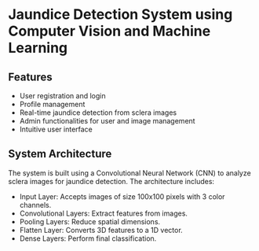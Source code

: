 # Jaundice Detection System using Computer Vision and Machine Learning

## Features
- User registration and login
- Profile management
- Real-time jaundice detection from sclera images
- Admin functionalities for user and image management
- Intuitive user interface

## System Architecture
The system is built using a Convolutional Neural Network (CNN) to analyze sclera images for jaundice detection. The architecture includes:
- Input Layer: Accepts images of size 100x100 pixels with 3 color channels.
- Convolutional Layers: Extract features from images.
- Pooling Layers: Reduce spatial dimensions.
- Flatten Layer: Converts 3D features to a 1D vector.
- Dense Layers: Perform final classification.
